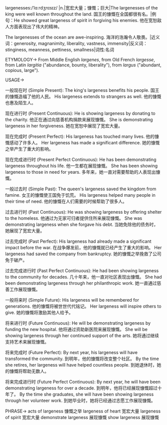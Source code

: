 largenesses:/ˈlɑːrdʒnɪsɪz/
|n.|宽宏大量；慷慨；巨大|The largenesses of the king were well known throughout the land. 国王的慷慨在全国都很有名。|例句：He showed great largeness of spirit in forgiving his enemies. 他在宽恕敌人方面表现出了伟大的精神。

The largenesses of the ocean are awe-inspiring. 海洋的浩瀚令人敬畏。|近义词：generosity, magnanimity, liberality, vastness, immensity|反义词：stinginess, meanness, pettiness, smallness|词性:名词

ETYMOLOGY->
From Middle English *largenes*, from Old French *largesse*, from Latin *largitia* ("abundance, bounty, liberality"), from *largus* ("abundant, copious, large").

USAGE->

一般现在时 (Simple Present):
The king's largeness benefits his people.  国王的慷慨造福了他的人民。
His largeness extends to strangers as well. 他的慷慨也惠及陌生人。

现在进行时 (Present Continuous):
He is showing largeness by donating to the charity. 他正在通过向慈善机构捐款来展现慷慨。
She is demonstrating largeness in her forgiveness.  她在宽恕中展现了宽宏大量。


现在完成时 (Present Perfect):
His largeness has touched many lives. 他的慷慨感动了许多人。
Her largeness has made a significant difference. 她的慷慨之举产生了重大的影响。

现在完成进行时 (Present Perfect Continuous):
He has been demonstrating largeness throughout his life. 他一生都在展现慷慨。
She has been showing largeness to those in need for years. 多年来，她一直对需要帮助的人表现出慷慨。

一般过去时 (Simple Past):
The queen's largeness saved the kingdom from famine. 女王的慷慨使王国免于饥荒。
His largeness helped many people in their time of need. 他的慷慨在人们需要的时候帮助了很多人。

过去进行时 (Past Continuous):
He was showing largeness by offering shelter to the homeless. 他通过为无家可归者提供住所来展现慷慨。
She was demonstrating largeness when she forgave his debt. 当她免除他的债务时，她展现了宽宏大量。


过去完成时 (Past Perfect):
His largeness had already made a significant impact before the war. 在战争爆发前，他的慷慨就已经产生了重大的影响。
Her largeness had saved the company from bankruptcy. 她的慷慨之举挽救了公司免于破产。

过去完成进行时 (Past Perfect Continuous):
He had been showing largeness to the community for decades.  几十年来，他一直对社区表现出慷慨。
She had been demonstrating largeness through her philanthropic work. 她一直通过慈善工作展现慷慨。

一般将来时 (Simple Future):
His largeness will be remembered for generations. 他的慷慨将被世世代代铭记。
Her largeness will inspire others to give. 她的慷慨将激励其他人给予。

将来进行时 (Future Continuous):
He will be demonstrating largeness by funding the new hospital. 他将通过资助新医院来展现慷慨。
She will be showing largeness through her continued support of the arts. 她将通过继续支持艺术来展现慷慨。

将来完成时 (Future Perfect):
By next year, his largeness will have transformed the community. 到明年，他的慷慨将改变整个社区。
By the time she retires, her largeness will have helped countless people. 到她退休时，她的慷慨将帮助无数人。

将来完成进行时 (Future Perfect Continuous):
By next year, he will have been demonstrating largeness for over a decade. 到明年，他将已经展现慷慨超过十年了。
By the time she graduates, she will have been showing largeness through her volunteer work. 到她毕业时，她将已经通过志愿工作展现慷慨。


PHRASE->
acts of largeness  慷慨之举
largeness of heart  宽宏大量
largeness of spirit  宽宏大量
demonstrate largeness  展现慷慨
show largeness  展现慷慨

